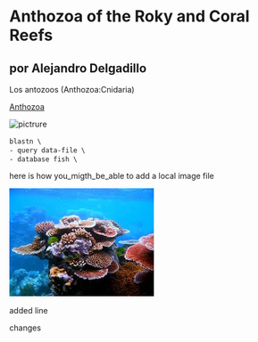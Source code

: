 # Anthozoa of the Roky and Coral Reefs 
por Alejandro Delgadillo
---

Los antozoos (Anthozoa:Cnidaria)

[Anthozoa](http://naturalista.conabio.gob.mx/taxa/47533-Anthozoa)

![pictrure](http://anthozoa.info/Photos/Welcome/Anthozoans.jpg)

```
blastn \
- query data-file \
- database fish \ 
```

here is how you_migth_be_able to add a local image file

![pictrure](./img/images.jpg/)

added line

changes 
